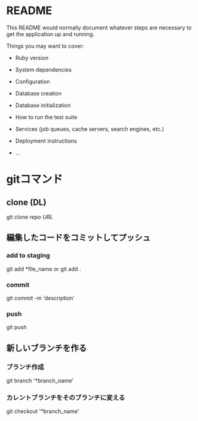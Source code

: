# README

This README would normally document whatever steps are necessary to get the
application up and running.

Things you may want to cover:

* Ruby version

* System dependencies

* Configuration

* Database creation

* Database initialization

* How to run the test suite

* Services (job queues, cache servers, search engines, etc.)

* Deployment instructions

* ...

# gitコマンド
## clone (DL)
git clone *repo URL*

## 編集したコードをコミットしてプッシュ

### add to staging
git add *file_name
or
git add .

### commit
git commit -m 'description'

### push
git push

## 新しいブランチを作る
### ブランチ作成
git branch '*branch_name'

### カレントブランチをそのブランチに変える
git checkout '*branch_name'

